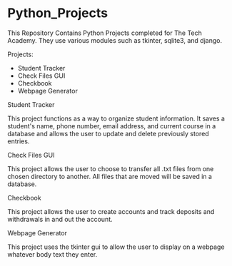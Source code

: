# Python_Projects
This Repository Contains Python Projects completed for The Tech Academy. They use various modules such as tkinter, sqlite3, and django.

Projects:
<ul>
  <li> Student Tracker</li>
  <li> Check Files GUI </li>
  <li> Checkbook </li>
  <li> Webpage Generator </li>
</ul>

Student Tracker<br>
  <p>This project functions as a way to organize student information. It saves a student's name, phone number, email address, and current course in a database and allows the user to update and delete previously stored entries.</p>
  
Check Files GUI<br>
  <p>This project allows the user to choose to transfer all .txt files from one chosen directory to another. All files that are moved will be saved in a database.</p>
  
Checkbook<br>
  <p>This project allows the user to create accounts and track deposits and withdrawals in and out the account.</p>
  
Webpage Generator<br>
  <p>This project uses the tkinter gui to allow the user to display on a webpage whatever body text they enter.</p>
